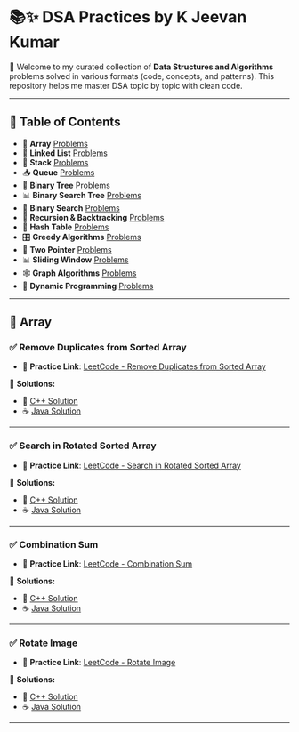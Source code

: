 # 📚✨ DSA Practices by K Jeevan Kumar

🚀 Welcome to my curated collection of **Data Structures and Algorithms** problems solved in various formats (code, concepts, and patterns). This repository helps me master DSA topic by topic with clean code.

---

## 📌 **Table of Contents**

- 🔢 **Array** [Problems](#-array)
- 🔗 **Linked List** [Problems](#-linked-list)
- 🧮 **Stack** [Problems](#-stack)
- 📥 **Queue** [Problems](#-queue)
- 🌲 **Binary Tree** [Problems](#-binary-tree)
- 📊 **Binary Search Tree** [Problems](#-binary-search-tree)
- 🎯 **Binary Search** [Problems](#-binary-search)
- 🧠 **Recursion & Backtracking** [Problems](#-recursion--backtracking)
- 🧩 **Hash Table** [Problems](#-hash-table)
- 🎛️ **Greedy Algorithms** [Problems](#-greedy-algorithms)
- 🔁 **Two Pointer** [Problems](#-two-pointer)
- 📊 **Sliding Window** [Problems](#-sliding-window)
- 🕸️ **Graph Algorithms** [Problems](#-graph-algorithms)
- 🔄 **Dynamic Programming** [Problems](#-dynamic-programming)



---


## 🔢 Array

### ✅ Remove Duplicates from Sorted Array

- 🔗 **Practice Link**: [LeetCode - Remove Duplicates from Sorted Array](https://leetcode.com/problems/remove-duplicates-from-sorted-array/)

📂 **Solutions:**
- 🧾 [C++ Solution](https://github.com/jeevankumar812/DSA-Problems---Jeevan/blob/main/Leetcode/C%2B%2B/Array/removeDuplicates.cpp)
- ☕ [Java Solution](https://github.com/jeevankumar812/DSA-Problems---Jeevan/blob/main/Leetcode/Java/Array/removeDuplicates.java)

---

### ✅ Search in Rotated Sorted Array

- 🔗 **Practice Link**: [LeetCode - Search in Rotated Sorted Array](https://leetcode.com/problems/search-in-rotated-sorted-array/)

📂 **Solutions:**
- 🧾 [C++ Solution](https://github.com/jeevankumar812/DSA-Problems---Jeevan/blob/main/Leetcode/C%2B%2B/Array/search.cpp)
- ☕ [Java Solution](https://github.com/jeevankumar812/DSA-Problems---Jeevan/blob/main/Leetcode/Java/Array/search.java)

---

### ✅ Combination Sum

- 🔗 **Practice Link**: [LeetCode - Combination Sum](https://leetcode.com/problems/combination-sum/)

📂 **Solutions:**
- 🧾 [C++ Solution](https://github.com/jeevankumar812/DSA-Practice---Jeevan/blob/main/Leetcode/C%2B%2B/Array/combinationsum.cpp)
- ☕ [Java Solution](https://github.com/jeevankumar812/DSA-Practice---Jeevan/blob/main/Leetcode/Java/Array/combinationsum.java)

---
### ✅ Rotate Image

- 🔗 **Practice Link**: [LeetCode - Rotate Image](https://leetcode.com/problems/rotate-image/description/?envType=problem-list-v2&envId=array)

📂 **Solutions:**
- 🧾 [C++ Solution]()
- ☕ [Java Solution]()

---
